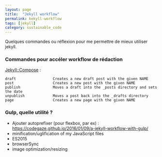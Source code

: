 ```yaml
---
layout: page
title:  "Jekyll workflow"
permalink: kekyll-workflow
tags: [jekyll]
category: sustainable_code
---
```


Quelques commandes ou réflexion pour me permettre de mieux utiliser jekyll.

<!--more-->

### Commandes pour accéler workflow de rédaction

[Jekyll::Compose](https://github.com/jekyll/jekyll-compose) :

```
draft                 Creates a new draft post with the given NAME
post                  Creates a new post with the given NAME
publish               Moves a draft into the _posts directory and sets the date
unpublish             Moves a post back into the _drafts directory
page                  Creates a new page with the given NAME
```

### Gulp, quelle utilité ?

- Ajouter autoprefixer (pour flexbox, par ex) : https://codegaze.github.io/2016/01/09/a-jekyll-workflow-with-gulp/
- minification/uglification of my JavaScript files
- ES2015
- browserSync
- image optimization/resizing